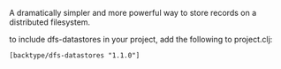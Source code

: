 A dramatically simpler and more powerful way to store records on a distributed filesystem.

to include dfs-datastores in your project, add the following to project.clj:

    [backtype/dfs-datastores "1.1.0"]
